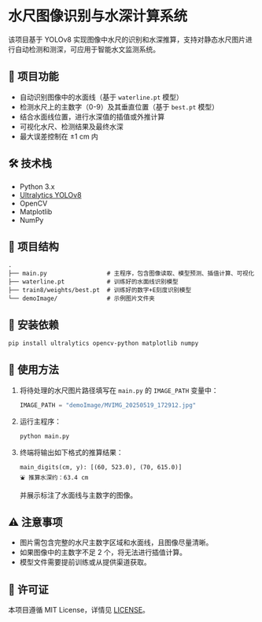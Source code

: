 # 水尺图像识别与水深计算系统

该项目基于 YOLOv8 实现图像中水尺的识别和水深推算，支持对静态水尺图片进行自动检测和测深，可应用于智能水文监测系统。

## 🌊 项目功能

- 自动识别图像中的水面线（基于 `waterline.pt` 模型）
- 检测水尺上的主数字（0-9）及其垂直位置（基于 `best.pt` 模型）
- 结合水面线位置，进行水深值的插值或外推计算
- 可视化水尺、检测结果及最终水深
- 最大误差控制在 ±1 cm 内

## 🛠️ 技术栈

- Python 3.x
- [Ultralytics YOLOv8](https://github.com/ultralytics/ultralytics)
- OpenCV
- Matplotlib
- NumPy

## 📁 项目结构

```
.
├── main.py                 # 主程序，包含图像读取、模型预测、插值计算、可视化
├── waterline.pt            # 训练好的水面线识别模型
├── train8/weights/best.pt  # 训练好的数字+E刻度识别模型
└── demoImage/              # 示例图片文件夹
```

## 🔧 安装依赖

```bash
pip install ultralytics opencv-python matplotlib numpy
```

## 🚀 使用方法

1. 将待处理的水尺图片路径填写在 `main.py` 的 `IMAGE_PATH` 变量中：
   ```python
   IMAGE_PATH = "demoImage/MVIMG_20250519_172912.jpg"
   ```

2. 运行主程序：

   ```bash
   python main.py
   ```

3. 终端将输出如下格式的推算结果：

   ```
   main_digits(cm, y): [(60, 523.0), (70, 615.0)]
   ⛲ 推算水深约：63.4 cm
   ```

   并展示标注了水面线与主数字的图像。

## ⚠️ 注意事项

- 图片需包含完整的水尺主数字区域和水面线，且图像尽量清晰。
- 如果图像中的主数字不足 2 个，将无法进行插值计算。
- 模型文件需要提前训练或从提供渠道获取。

## 📄 许可证

本项目遵循 MIT License，详情见 [LICENSE](./LICENSE)。
